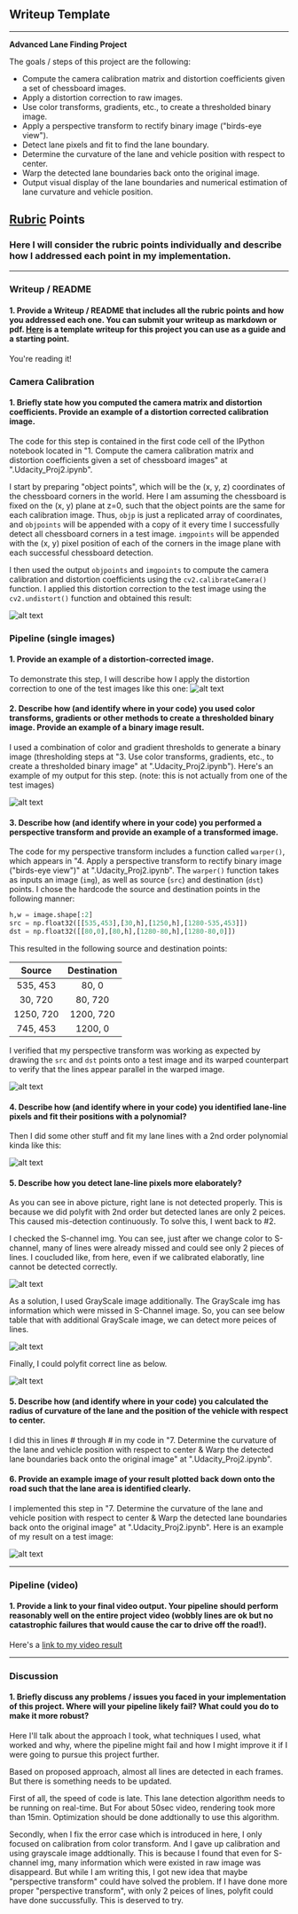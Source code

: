 ## Writeup Template

---

**Advanced Lane Finding Project**

The goals / steps of this project are the following:

* Compute the camera calibration matrix and distortion coefficients given a set of chessboard images.
* Apply a distortion correction to raw images.
* Use color transforms, gradients, etc., to create a thresholded binary image.
* Apply a perspective transform to rectify binary image ("birds-eye view").
* Detect lane pixels and fit to find the lane boundary.
* Determine the curvature of the lane and vehicle position with respect to center.
* Warp the detected lane boundaries back onto the original image.
* Output visual display of the lane boundaries and numerical estimation of lane curvature and vehicle position.

[//]: # (Image References)

[image1]: ./output_images/undistortedChessboard.png "Undistorted"
[image2]: ./output_images/undistortedRawImage.jpg "Road Transformed"
[image3]: ./output_images/thresholded_binary.jpg "Binary Example"
[image4]: ./output_images/warped_straight_lines.jpg "Warp Example"
[image5]: ./output_images/onlySchannelEdgeDetection.jpg "Fit Visual Err"
[image6]: ./output_images/s_channel_withCircle.jpg "S-Channel image"
[image7]: ./output_images/addGrayChannel.jpg "Using Gray Channel image additionally"
[image8]: ./output_images/addGrayScaleEdgeDetection.jpg "Fit Visual"
[image9]: ./output_images/final_output.jpg "Output"
[video1]: ./project_video.mp4 "Video"

## [Rubric](https://review.udacity.com/#!/rubrics/571/view) Points

### Here I will consider the rubric points individually and describe how I addressed each point in my implementation.  

---

### Writeup / README

#### 1. Provide a Writeup / README that includes all the rubric points and how you addressed each one.  You can submit your writeup as markdown or pdf.  [Here](https://github.com/udacity/CarND-Advanced-Lane-Lines/blob/master/writeup_template.md) is a template writeup for this project you can use as a guide and a starting point.  

You're reading it!

### Camera Calibration

#### 1. Briefly state how you computed the camera matrix and distortion coefficients. Provide an example of a distortion corrected calibration image.

The code for this step is contained in the first code cell of the IPython notebook located in "1. Compute the camera calibration matrix and distortion coefficients given a set of chessboard images" at ".Udacity_Proj2.ipynb".  

I start by preparing "object points", which will be the (x, y, z) coordinates of the chessboard corners in the world. Here I am assuming the chessboard is fixed on the (x, y) plane at z=0, such that the object points are the same for each calibration image.  Thus, `objp` is just a replicated array of coordinates, and `objpoints` will be appended with a copy of it every time I successfully detect all chessboard corners in a test image.  `imgpoints` will be appended with the (x, y) pixel position of each of the corners in the image plane with each successful chessboard detection.  

I then used the output `objpoints` and `imgpoints` to compute the camera calibration and distortion coefficients using the `cv2.calibrateCamera()` function.  I applied this distortion correction to the test image using the `cv2.undistort()` function and obtained this result: 

![alt text][image1]

### Pipeline (single images)

#### 1. Provide an example of a distortion-corrected image.

To demonstrate this step, I will describe how I apply the distortion correction to one of the test images like this one:
![alt text][image2]

#### 2. Describe how (and identify where in your code) you used color transforms, gradients or other methods to create a thresholded binary image.  Provide an example of a binary image result.

I used a combination of color and gradient thresholds to generate a binary image (thresholding steps at "3. Use color transforms, gradients, etc., to create a thresholded binary image" at ".Udacity_Proj2.ipynb").  Here's an example of my output for this step.  (note: this is not actually from one of the test images)

![alt text][image3]

#### 3. Describe how (and identify where in your code) you performed a perspective transform and provide an example of a transformed image.

The code for my perspective transform includes a function called `warper()`, which appears in "4. Apply a perspective transform to rectify binary image ("birds-eye view")" at ".Udacity_Proj2.ipynb".  The `warper()` function takes as inputs an image (`img`), as well as source (`src`) and destination (`dst`) points.  I chose the hardcode the source and destination points in the following manner:

```python
h,w = image.shape[:2]
src = np.float32([[535,453],[30,h],[1250,h],[1280-535,453]])
dst = np.float32([[80,0],[80,h],[1280-80,h],[1280-80,0]])

```

This resulted in the following source and destination points:

| Source        | Destination   | 
|:-------------:|:-------------:| 
| 535, 453      | 80, 0         | 
| 30, 720       | 80, 720       |
| 1250, 720     | 1200, 720     |
| 745, 453      | 1200, 0       |

I verified that my perspective transform was working as expected by drawing the `src` and `dst` points onto a test image and its warped counterpart to verify that the lines appear parallel in the warped image.

![alt text][image4]

#### 4. Describe how (and identify where in your code) you identified lane-line pixels and fit their positions with a polynomial?

Then I did some other stuff and fit my lane lines with a 2nd order polynomial kinda like this:

![alt text][image5]

#### 5. Describe how you detect lane-line pixels more elaborately?

As you can see in above picture, right lane is not detected properly. This is because we did polyfit with 2nd order but detected lanes are only 2 peices. This caused mis-detection continuously. To solve this, I went back to #2.

I checked the S-channel img. You can see, just after we change color to S-channel, many of lines were already missed and could see only 2 pieces of lines. I coucluded like, from here, even if we calibrated elaboratly, line cannot be detected correctly. 

![alt text][image6]

As a solution, I used GrayScale image additionally. The GrayScale img has information which were missed in S-Channel image. So, you can see below table that with additional GrayScale image, we can detect more peices of lines.

![alt text][image7]

Finally, I could polyfit correct line as below. 

![alt text][image8]

#### 5. Describe how (and identify where in your code) you calculated the radius of curvature of the lane and the position of the vehicle with respect to center.

I did this in lines # through # in my code in "7. Determine the curvature of the lane and vehicle position with respect to center & Warp the detected lane boundaries back onto the original image" at ".Udacity_Proj2.ipynb".

#### 6. Provide an example image of your result plotted back down onto the road such that the lane area is identified clearly.

I implemented this step in "7. Determine the curvature of the lane and vehicle position with respect to center & Warp the detected lane boundaries back onto the original image" at ".Udacity_Proj2.ipynb".  Here is an example of my result on a test image:

![alt text][image9]

---

### Pipeline (video)

#### 1. Provide a link to your final video output.  Your pipeline should perform reasonably well on the entire project video (wobbly lines are ok but no catastrophic failures that would cause the car to drive off the road!).

Here's a [link to my video result](./project_video_lineDetected.mp4)

---

### Discussion

#### 1. Briefly discuss any problems / issues you faced in your implementation of this project.  Where will your pipeline likely fail?  What could you do to make it more robust?

Here I'll talk about the approach I took, what techniques I used, what worked and why, where the pipeline might fail and how I might improve it if I were going to pursue this project further.  

Based on proposed approach, almost all lines are detected in each frames. But there is something needs to be updated. 

First of all, the speed of code is late. This lane detection algorithm needs to be running on real-time. But For about 50sec video, rendering took more than 15min. Optimization should be done addtionally to use this algorithm. 

Secondly, when I fix the error case which is introduced in here, I only focused on calibration from color transform. And I gave up calibration and using grayscale image addtionally. This is because I found that even for S-channel img, many information which were existed in raw image was disappeard. But while I am writing this, I got new idea that maybe "perspective transform" could have solved the problem. If I have done more proper "perspective transform", with only 2 peices of lines, polyfit could have done succussfully. This is deserved to try.